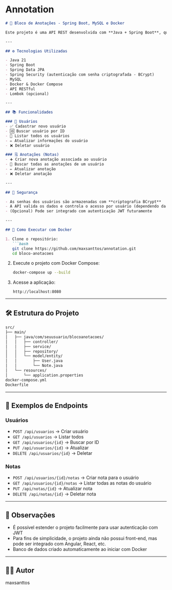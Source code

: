 # Annotation

````markdown
# 📝 Bloco de Anotações - Spring Boot, MySQL e Docker

Este projeto é uma API REST desenvolvida com **Java + Spring Boot**, que oferece um sistema de **bloco de anotações com autenticação de usuários**. O sistema permite que usuários façam login e gerenciem suas próprias anotações de forma segura, com persistência no **MySQL** e infraestrutura containerizada com **Docker**.

---

## ⚙️ Tecnologias Utilizadas

- Java 21
- Spring Boot
- Spring Data JPA
- Spring Security (autenticação com senha criptografada - BCrypt)
- MySQL
- Docker & Docker Compose
- API RESTful
- Lombok (opcional)

---

## 📚 Funcionalidades

### 👤 Usuários
- ✅ Cadastrar novo usuário
- 🆔 Buscar usuário por ID
- 📄 Listar todos os usuários
- ✏️ Atualizar informações do usuário
- ❌ Deletar usuário

### 🗒️ Anotações (Notas)
- ➕ Criar nova anotação associada ao usuário
- 🧾 Buscar todas as anotações de um usuário
- ✏️ Atualizar anotação
- ❌ Deletar anotação

---

## 🔐 Segurança

- As senhas dos usuários são armazenadas com **criptografia BCrypt**
- A API valida os dados e controla o acesso por usuário (dependendo da configuração)
- (Opcional) Pode ser integrado com autenticação JWT futuramente

---

## 🐳 Como Executar com Docker

1. Clone o repositório:
   ```bash
   git clone https://github.com/maxsanttos/annotation.git
   cd bloco-anotacoes
````

2. Execute o projeto com Docker Compose:

   ```bash
   docker-compose up --build
   ```

3. Acesse a aplicação:

   ```
   http://localhost:8080
   ```

---

## 🛠️ Estrutura do Projeto

```bash
src/
├── main/
│   ├── java/com/seuusuario/blocoanotacoes/
│   │   ├── controller/
│   │   ├── service/
│   │   ├── repository/
│   │   └── model/entity/
│   │       ├── User.java
│   │       └── Note.java
│   └── resources/
│       └── application.properties
docker-compose.yml
Dockerfile
```

---

## 🧪 Exemplos de Endpoints

### Usuários

* `POST /api/usuarios` → Criar usuário
* `GET /api/usuarios` → Listar todos
* `GET /api/usuarios/{id}` → Buscar por ID
* `PUT /api/usuarios/{id}` → Atualizar
* `DELETE /api/usuarios/{id}` → Deletar

### Notas

* `POST /api/usuarios/{id}/notas` → Criar nota para o usuário
* `GET /api/usuarios/{id}/notas` → Listar todas as notas do usuário
* `PUT /api/notas/{id}` → Atualizar nota
* `DELETE /api/notas/{id}` → Deletar nota

---

## 📌 Observações

* É possível estender o projeto facilmente para usar autenticação com JWT
* Para fins de simplicidade, o projeto ainda não possui front-end, mas pode ser integrado com Angular, React, etc.
* Banco de dados criado automaticamente ao iniciar com Docker

---

## 👨‍💻 Autor

maxsanttos

```



